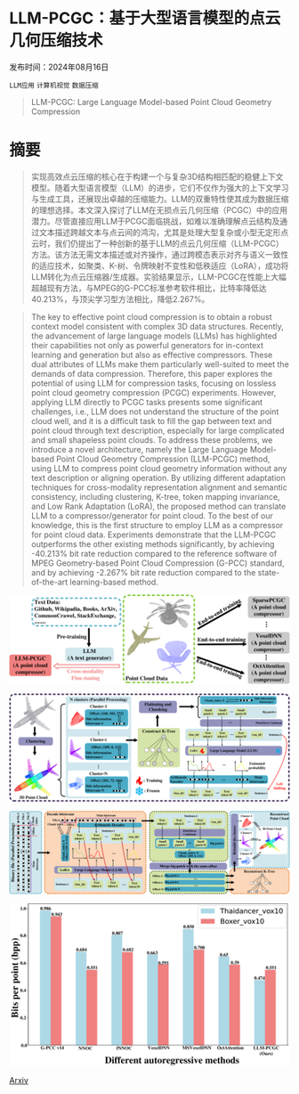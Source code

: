 # LLM-PCGC：基于大型语言模型的点云几何压缩技术

发布时间：2024年08月16日

`LLM应用` `计算机视觉` `数据压缩`

> LLM-PCGC: Large Language Model-based Point Cloud Geometry Compression

# 摘要

> 实现高效点云压缩的核心在于构建一个与复杂3D结构相匹配的稳健上下文模型。随着大型语言模型（LLM）的进步，它们不仅作为强大的上下文学习与生成工具，还展现出卓越的压缩能力。LLM的双重特性使其成为数据压缩的理想选择。本文深入探讨了LLM在无损点云几何压缩（PCGC）中的应用潜力。尽管直接应用LLM于PCGC面临挑战，如难以准确理解点云结构及通过文本描述跨越文本与点云间的鸿沟，尤其是处理大型复杂或小型无定形点云时，我们仍提出了一种创新的基于LLM的点云几何压缩（LLM-PCGC）方法。该方法无需文本描述或对齐操作，通过跨模态表示对齐与语义一致性的适应技术，如聚类、K-树、令牌映射不变性和低秩适应（LoRA），成功将LLM转化为点云压缩器/生成器。实验结果显示，LLM-PCGC在性能上大幅超越现有方法，与MPEG的G-PCC标准参考软件相比，比特率降低达40.213%，与顶尖学习型方法相比，降低2.267%。

> The key to effective point cloud compression is to obtain a robust context model consistent with complex 3D data structures. Recently, the advancement of large language models (LLMs) has highlighted their capabilities not only as powerful generators for in-context learning and generation but also as effective compressors. These dual attributes of LLMs make them particularly well-suited to meet the demands of data compression. Therefore, this paper explores the potential of using LLM for compression tasks, focusing on lossless point cloud geometry compression (PCGC) experiments. However, applying LLM directly to PCGC tasks presents some significant challenges, i.e., LLM does not understand the structure of the point cloud well, and it is a difficult task to fill the gap between text and point cloud through text description, especially for large complicated and small shapeless point clouds. To address these problems, we introduce a novel architecture, namely the Large Language Model-based Point Cloud Geometry Compression (LLM-PCGC) method, using LLM to compress point cloud geometry information without any text description or aligning operation. By utilizing different adaptation techniques for cross-modality representation alignment and semantic consistency, including clustering, K-tree, token mapping invariance, and Low Rank Adaptation (LoRA), the proposed method can translate LLM to a compressor/generator for point cloud. To the best of our knowledge, this is the first structure to employ LLM as a compressor for point cloud data. Experiments demonstrate that the LLM-PCGC outperforms the other existing methods significantly, by achieving -40.213% bit rate reduction compared to the reference software of MPEG Geometry-based Point Cloud Compression (G-PCC) standard, and by achieving -2.267% bit rate reduction compared to the state-of-the-art learning-based method.

![LLM-PCGC：基于大型语言模型的点云几何压缩技术](../../../paper_images/2408.08682/x1.png)

![LLM-PCGC：基于大型语言模型的点云几何压缩技术](../../../paper_images/2408.08682/x2.png)

![LLM-PCGC：基于大型语言模型的点云几何压缩技术](../../../paper_images/2408.08682/x3.png)

![LLM-PCGC：基于大型语言模型的点云几何压缩技术](../../../paper_images/2408.08682/x4.png)

[Arxiv](https://arxiv.org/abs/2408.08682)